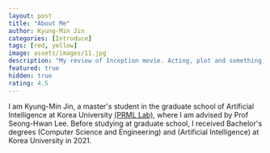 ```yaml
---
layout: post
title: "About Me"
author: Kyung-Min Jin
categories: [Introduce]
tags: [red, yellow]
image: assets/images/11.jpg
description: "My review of Inception movie. Acting, plot and something else in this short description."
featured: true
hidden: true
rating: 4.5
---
```


I am Kyung-Min Jin, a master's student in the graduate school of Artificial Intelligence at Korea University <a target="_blank" href="http://pr.korea.ac.kr/">(PRML Lab)</a>, where I am advised by Prof Seong-Hwan Lee. Before studying at graduate school, I received Bachelor's degrees (Computer Science and Engineering) and (Artificial Intelligence) at Korea University in 2021.
